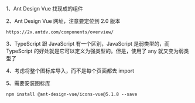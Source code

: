 1、Ant Design Vue 找现成的组件

2、Ant Design Vue 网址，注意要定位到 2.0 版本
    
    https://2x.antdv.com/components/overview/
    
3、TypeScript 跟 JavaScript 有一个区别，JavaScript 是弱类型的，而 TypeScript 的好处就是它可以定义为强类型的。但是，使用了 any 就又变为弱类型了

4、考虑将整个图标库导入，而不是每个页面都去 import

5、需要安装图标库
    
    npm install @ant-design-vue/icons-vue@5.1.8 --save 
   